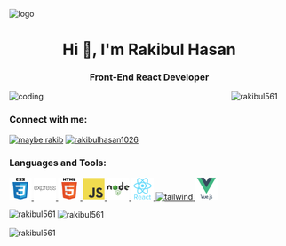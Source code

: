 ![logo](https://scontent.fdac4-2.fna.fbcdn.net/v/t39.30808-6/440179337_321331597647309_9195829963077032233_n.jpg?_nc_cat=106&ccb=1-7&_nc_sid=5f2048&_nc_eui2=AeHkmOqKVYA01EjVIGKR8IbcUqLRTUmXFYRSotFNSZcVhIzvbcSwdM9drlgevZCtKqOuIA-rXFKbJa4yT9fZ65pc&_nc_ohc=quvtlVahYVoQ7kNvgEY-0tV&_nc_zt=23&_nc_ht=scontent.fdac4-2.fna&oh=00_AYCw-6IV9aRe8q6zpn_WZMdCz5vYkcNS9wCLFgq4IINViQ&oe=667B5E7C)
<h1 align="center">Hi 👋, I'm Rakibul Hasan</h1>
<h3 align="center">Front-End React Developer</h3>

<img align="left" alt="coding" width="400" src="https://camo.githubusercontent.com/19db51af5f90f1b152bc0b9078f5fe97053955be5074f03f17019c70345bdcdb/68747470733a2f2f6d69726f2e6d656469756d2e636f6d2f6d61782f313336302f302a37513379765349765f7430696f4a2d5a2e676966">

<p align="left"> <img src="https://komarev.com/ghpvc/?username=rakibul561&label=Profile%20views&color=0e75b6&style=flat" alt="rakibul561" /> </p>

<h3 align="left">Connect with me:</h3>
<p align="left">
<a href="https://fb.com/maybe rakib" target="blank"><img align="center" src="https://raw.githubusercontent.com/rahuldkjain/github-profile-readme-generator/master/src/images/icons/Social/facebook.svg" alt="maybe rakib" height="30" width="40" /></a>
<a href="https://instagram.com/rakibulhasan1026" target="blank"><img align="center" src="https://raw.githubusercontent.com/rahuldkjain/github-profile-readme-generator/master/src/images/icons/Social/instagram.svg" alt="rakibulhasan1026" height="30" width="40" /></a>
</p>

<h3 align="left">Languages and Tools:</h3>
<p align="left"> <a href="https://www.w3schools.com/css/" target="_blank" rel="noreferrer"> <img src="https://raw.githubusercontent.com/devicons/devicon/master/icons/css3/css3-original-wordmark.svg" alt="css3" width="40" height="40"/> </a> <a href="https://expressjs.com" target="_blank" rel="noreferrer"> <img src="https://raw.githubusercontent.com/devicons/devicon/master/icons/express/express-original-wordmark.svg" alt="express" width="40" height="40"/> </a> <a href="https://www.w3.org/html/" target="_blank" rel="noreferrer"> <img src="https://raw.githubusercontent.com/devicons/devicon/master/icons/html5/html5-original-wordmark.svg" alt="html5" width="40" height="40"/> </a> <a href="https://developer.mozilla.org/en-US/docs/Web/JavaScript" target="_blank" rel="noreferrer"> <img src="https://raw.githubusercontent.com/devicons/devicon/master/icons/javascript/javascript-original.svg" alt="javascript" width="40" height="40"/> </a> <a href="https://nodejs.org" target="_blank" rel="noreferrer"> <img src="https://raw.githubusercontent.com/devicons/devicon/master/icons/nodejs/nodejs-original-wordmark.svg" alt="nodejs" width="40" height="40"/> </a> <a href="https://reactjs.org/" target="_blank" rel="noreferrer"> <img src="https://raw.githubusercontent.com/devicons/devicon/master/icons/react/react-original-wordmark.svg" alt="react" width="40" height="40"/> </a> <a href="https://tailwindcss.com/" target="_blank" rel="noreferrer"> <img src="https://www.vectorlogo.zone/logos/tailwindcss/tailwindcss-icon.svg" alt="tailwind" width="40" height="40"/> </a> <a href="https://vuejs.org/" target="_blank" rel="noreferrer"> <img src="https://raw.githubusercontent.com/devicons/devicon/master/icons/vuejs/vuejs-original-wordmark.svg" alt="vuejs" width="40" height="40"/> </a> </p>

<p><img align="left" src="https://github-readme-stats.vercel.app/api/top-langs?username=rakibul561&show_icons=true&locale=en&layout=compact" alt="rakibul561" /></p>

<p>&nbsp;<img align="center" src="https://github-readme-stats.vercel.app/api?username=rakibul561&show_icons=true&locale=en" alt="rakibul561" /></p>

<p><img align="center" src="https://github-readme-streak-stats.herokuapp.com/?user=rakibul561&" alt="rakibul561" /></p>
